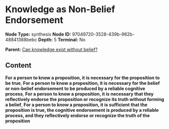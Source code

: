 # Knowledge as Non-Belief Endorsement

**Node Type:** synthesis
**Node ID:** 97049720-3528-439b-962b-48841388bebc
**Depth:** 5
**Terminal:** No

**Parent:** [Can knowledge exist without belief?](can-knowledge-exist-without-belief-antithesis-8518834c-27da-4e0b-84cf-bade29f2cbf1.md)

## Content

**For a person to know a proposition, it is necessary for the proposition to be true**, **For a person to know a proposition, it is necessary for the belief or non-belief endorsement to be produced by a reliable cognitive process**, **For a person to know a proposition, it is necessary that they reflectively endorse the proposition or recognize its truth without forming a belief**, **For a person to know a proposition, it is sufficient that the proposition is true, the cognitive endorsement is produced by a reliable process, and they reflectively endorse or recognize the truth of the proposition**
